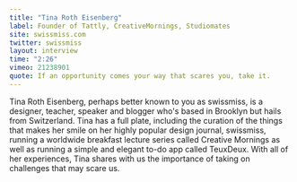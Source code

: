 ```yaml
---
title: "Tina Roth Eisenberg"
label: Founder of Tattly, CreativeMornings, Studiomates
site: swissmiss.com
twitter: swissmiss
layout: interview
time: "2:26"
vimeo: 21238901
quote: If an opportunity comes your way that scares you, take it.
---
```


Tina Roth Eisenberg, perhaps better known to you as swissmiss, is a designer, teacher, speaker and blogger who's based in Brooklyn but hails from Switzerland. Tina has a full plate, including the curation of the things that makes her smile on her highly popular design journal, swissmiss, running a worldwide breakfast lecture series called Creative Mornings as well as running a simple and elegant to-do app called TeuxDeux. With all of her experiences, Tina shares with us the importance of taking on challenges that may scare us.